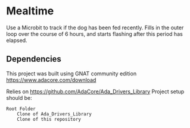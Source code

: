 # Mealtime

Use a Microbit to track if the dog has been fed recently. Fills in the outer
loop over the course of 6 hours, and starts flashing after this period has
elapsed.

## Dependencies

This project was built using GNAT community edition
https://www.adacore.com/download

Relies on https://github.com/AdaCore/Ada_Drivers_Library
Project setup should be:

```
Root Folder
	Clone of Ada_Drivers_Library
	Clone of this repository
```